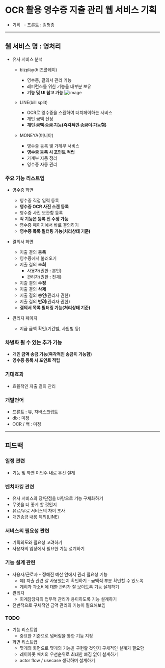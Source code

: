 
# OCR 활용 영수증 지출 관리 웹 서비스 기획

- 기획
  - 프론트 : 김형종

---

## 웹 서비스 명 : 영처리

- 유사 서비스 분석
  - bizplay(비즈플레이)
    - 영수증, 결의서 관리 기능
    - 레퍼런스를 위한 기능을 대부분 보유
    - **기능 및 UI 참고 가능**
![image](https://github.com/Mankik/season2/assets/124262351/8db7f0a5-5b29-4ea9-adf2-e758cd9bb71e)

  - LINE(bill split)
    - OCR로 영수증을 스캔하여 더치페이하는 서비스
    - 개인 금액 산정
    - ~~**개인 금액 송금 기능(즉각적인 송금이 가능함)**~~
  
  - MONEYA(머니야)
    - 영수증 등록 및 가계부 서비스
    - **영수증 등록 시 포인트 적립**
    - 가계부 자동 정리
    - 영수증 자동 관리
  
### 주요 기능 리스트업
  - 영수증 화면
    - 영수증 직접 입력 등록
    - **영수증 OCR 사진 스캔 등록**
    - 영수증 사진 보관함 등록
    - **각 기능은 등록 전 수정 가능**
    - 영수증 페이지에서 바로 결의하기
    - **영수증 목록 필터링 기능(처리상태 기준)**  
  
  - 결의서 화면
    - 지출 결의 **등록**
    - 영수증에서 불러오기
    - 지출 결의 **조회**
      - 사용자(권한 : 본인)
      - 관리자(권한 : 전체)
    - 지출 결의 **수정**
    - 지출 결의 **삭제**
    - 지출 결의 **승인**(관리자 권한)
    - 지출 결의 **반려**(관리자 권한)
    - **결의서 목록 필터링 기능(처리상태 기준)**
  
  - 관리자 페이지
    - 지급 금액 확인(기간별, 사원별 등)

### 차별화 될 수 있는 추가 기능

- **개인 금액 송금 기능(즉각적인 송금이 가능함)**
- **영수증 등록 시 포인트 적립**

### 기대효과
  - 효율적인 지출 결의 관리
  
### 개발언어
  - 프론트 : 뷰, 자바스크립트
  - db : 미정
  - OCR / 백 : 미정

---


## 피드백

### 일정 관련
- 기능 및 화면 이번주 내로 우선 설계

### 벤치마킹 관련
- 유사 서비스의 장/단점을 바탕으로 기능 구체화하기
- 무엇을 더 좋게 할 것인지
- 유료/무료 서비스의 차이 조사
- 개인송금 내용 제외(LINE)

### 서비스의 필요성 관련
- 기획의도와 필요성 고려하기
- 사용자의 입장에서 필요한 기능 설계하기
  
### 기능 설계 관련
- 사용자/근로자 - 정해진 예산 안에서 관리 필요성 기능
  - 예) 지출 관련 잘 사용했는지 확인하기 - 금액적 부분 확인할 수 있도록
  - 계획과 과소비에 대한 관리가 잘 보이도록 기능 설계하기
- 관리자
  - 회계담당자의 업무적 관리가 용이하도록 기능 설계하기
- 전반적으로 구체적인 금액 관리의 기능이 필요해보임

### TODO
- 기능 리스트업
  - 중요한 기준으로 넘버링을 통한 기능 지정
- 화면 리스트업
  - 몇개의 화면으로 몇개의 기능을 구현할 것인지 구체적인 설계가 필요함
  - 레이아웃 배치의 우선순위로 최대한 빠짐 없이 설계하기
  - actor flow / usecase 생각하며 설계하기
